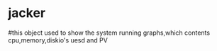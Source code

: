# jacker
#this object used to show the system running graphs,which contents cpu,memory,diskio's uesd and PV
